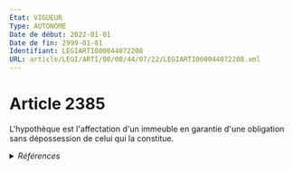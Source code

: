 ```yaml
---
État: VIGUEUR
Type: AUTONOME
Date de début: 2022-01-01
Date de fin: 2999-01-01
Identifiant: LEGIARTI000044072208
URL: article/LEGI/ARTI/00/00/44/07/22/LEGIARTI000044072208.xml
---
```


<h1>Article 2385</h1>

L'hypothèque est l'affectation d'un immeuble en garantie d'une obligation sans
dépossession de celui qui la constitue.


<details>
  <summary><em>Références</em></summary>

  <h2>Articles faisant référence à l'article</h2>
  
  <ul>
    <li>
      <a href="https://legal.tricoteuses.fr//redirection/LEGIARTI000044045554?vers=git&vers=legifrance">Ordonnance n° 2021-1192 du 15 septembre 2021 portant réforme du droit des sûretés - article 16 ENTIEREMENT_MODIF</a> MODIFIE source
    </li>
    <li>
      <a href="https://legal.tricoteuses.fr//redirection/LEGIARTI000044045526?vers=git&vers=legifrance">Ordonnance n° 2021-1192 du 15 septembre 2021 portant réforme du droit des sûretés - article 15 ENTIEREMENT_MODIF</a> DEPLACE source
    </li>
  </ul>
  
  <h2>Références faites par l'article</h2>
  
  <ul>
    <li>
      CODIFICATION source Loi 1804-03-19
    </li>
    <li>
      2021-09-15 DEPLACE cible <a href="https://legal.tricoteuses.fr//redirection/LEGIARTI000044045526?vers=git&vers=legifrance">Ordonnance n° 2021-1192 du 15 septembre 2021 portant réforme du droit des sûretés - article 15 ENTIEREMENT_MODIF</a>
    </li>
    <li>
      2021-09-15 MODIFIE cible <a href="https://legal.tricoteuses.fr//redirection/LEGIARTI000044045554?vers=git&vers=legifrance">Ordonnance n° 2021-1192 du 15 septembre 2021 portant réforme du droit des sûretés - article 16 ENTIEREMENT_MODIF</a>
    </li>
  </ul>
</details>
